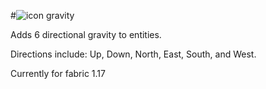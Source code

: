 #![icon](https://user-images.githubusercontent.com/56317194/121268306-4c38e480-c883-11eb-8669-5155bb49b01f.png) gravity
 
Adds 6 directional gravity to entities. 

Directions include: Up, Down, North, East, South, and West.

Currently for fabric 1.17
